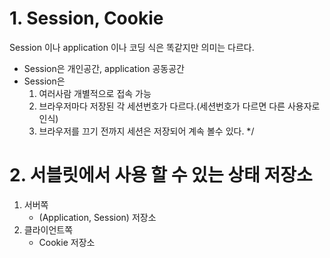 # 1. Session, Cookie

Session 이나 application 이나 코딩 식은 똑같지만 의미는 다르다.
   - Session은 개인공간, application 공동공간
   - Session은 
     1. 여러사람 개별적으로 접속 가능
     2. 브라우저마다 저장된 각 세션번호가 다르다.(세션번호가 다르면 다른 사용자로 인식)
     3. 브라우저를 끄기 전까지 세션은 저장되어 계속 볼수 있다. */

# 2. 서블릿에서 사용 할 수 있는 상태 저장소

1. 서버쪽
   - (Application, Session) 저장소
2. 클라이언트쪽
   - Cookie 저장소   